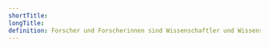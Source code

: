 ```yaml
---
shortTitle:
longTitle:
definition: Forscher und Forscherinnen sind Wissenschaftler und Wissenschaftlerinnen oder Ingenieure und Ingenieurinnen, die neues Wissen, Produkte, Verfahren, Methoden und Systeme konzipieren oder schaffen und im Allgemeinen Personen mit einem abgeschlossenen Hochschulstudium sind.
---
```

